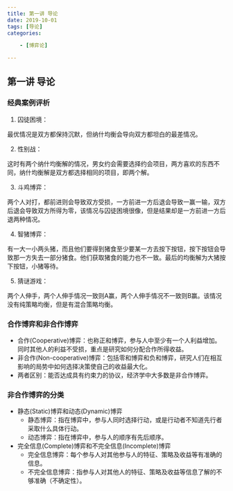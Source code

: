 ```yaml
---
title: 第一讲 导论
date: 2019-10-01
tags: [导论]
categories: 

    - [博弈论]

---
```


## 第一讲 导论

### 经典案例评析

1. 囚徒困境：

最优情况是双方都保持沉默，但纳什均衡会导向双方都坦白的最差情况。

2. 性别战：

这时有两个纳什均衡解的情况，男女约会需要选择约会项目，两方喜欢的东西不同，纳什均衡解是双方都选择相同的项目，即两个解。

3. 斗鸡博弈：

两个人对打，都前进则会导致双方受损，一方前进一方后退会导致一赢一输，双方后退会导致双方所得为零，该情况与囚徒困境很像，但是结果却是一方前进一方后退两种情况。

4. 智猪博弈：

有一大一小两头猪，而且他们要得到猪食至少要某一方去按下按钮，按下按钮会导致那一方失去一部分猪食。他们获取猪食的能力也不一致。最后的均衡解为大猪按下按钮，小猪等待。

5. 猜谜游戏：

两个人伸手，两个人伸手情况一致则A赢，两个人伸手情况不一致则B赢。该情况没有纯策略均衡，但是有混合策略均衡。

### 合作博弈和非合作博弈

* 合作(Cooperative)博弈：也称正和博弈，参与人中至少有一个人利益增加。同时其他人的利益不受损，重点是研究如何分配合作所得收益。
* 非合作(Non-cooperative)博弈：包括零和博弈和负和博弈，研究人们在相互影响的局势中如何选择决策使自己的收益最大化。
* 两者区别：能否达成具有约束力的协议，经济学中大多数是非合作博弈。

### 非合作博弈的分类

* 静态(Static)博弈和动态(Dynamic)博弈
  + 静态博弈：指在博弈中，参与人同时选择行动，或是行动者不知道先行者采取什么具体行动。
  + 动态博弈：指在博弈中，参与人的顺序有先后顺序。
* 完全信息(Complete)博弈和不完全信息(Incomplete)博弈
  + 完全信息博弈：每个参与人对其他参与人的特征、策略及收益等有准确的信息。
  + 不完全信息博弈：指参与人对其他人的特征、策略及收益等信息了解的不够准确（不确定性）。
